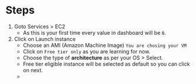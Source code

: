 # Steps
1.  Goto Services > EC2
    * As this is your first time every value in dashboard will be `0`.
2.  Click on Launch instance
    * Choose an AMI (Amazon Machine Image)  `You are chosing your VM`
    * Click on `Free tier only` as you are learning for now.
    * Choose the type of **architecture** as per your OS > Select.
    * Free tier eligible instance will be selected as default so you can click on next.
    * 
